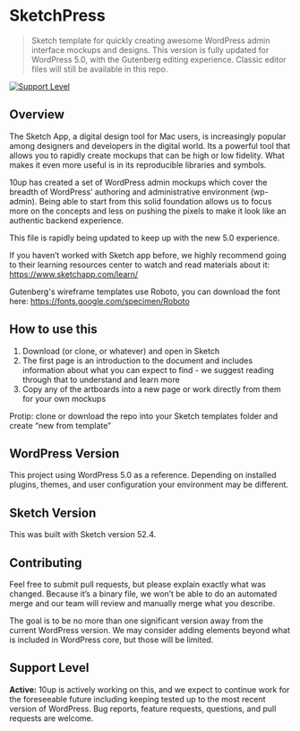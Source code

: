 # SketchPress

> Sketch template for quickly creating awesome WordPress admin interface mockups and designs. This version is fully updated for WordPress 5.0, with the Gutenberg editing experience. Classic editor files will still be available in this repo.

[![Support Level](https://img.shields.io/badge/support-active-green.svg)](#support-level)

## Overview

The Sketch App, a digital design tool for Mac users, is increasingly popular among designers and developers in the digital world. Its a powerful tool that allows you to rapidly create mockups that can be high or low fidelity. What makes it even more useful is in its reproducible libraries and symbols.

10up has created a set of WordPress admin mockups which cover the breadth of WordPress’ authoring and administrative environment (wp-admin). Being able to start from this solid foundation allows us to focus more on the concepts and less on pushing the pixels to make it look like an authentic backend experience.  

This file is rapidly being updated to keep up with the new 5.0 experience. 

If you haven’t worked with Sketch app before, we highly recommend going to their learning resources center to watch and read materials about it: https://www.sketchapp.com/learn/

Gutenberg's wireframe templates use Roboto, you can download the font here:
https://fonts.google.com/specimen/Roboto

## How to use this

1. Download (or clone, or whatever) and open in Sketch
2. The first page is an introduction to the document and includes information about what you can expect to find - we suggest reading through that to understand and learn more
3. Copy any of the artboards into a new page or work directly from them for your own mockups

Protip: clone or download the repo into your Sketch templates folder and create “new from template”

## WordPress Version

This project using WordPress 5.0 as a reference. Depending on installed plugins, themes, and user configuration your environment may be different.

## Sketch Version

This was built with Sketch version 52.4.

## Contributing

Feel free to submit pull requests, but please explain exactly what was changed. Because it’s a binary file, we won’t be able to do an automated merge and our team will review and manually merge what you describe.

The goal is to be no more than one significant version away from the current WordPress version. We may consider adding elements beyond what is included in WordPress core, but those will be limited.

## Support Level

**Active:** 10up is actively working on this, and we expect to continue work for the foreseeable future including keeping tested up to the most recent version of WordPress.  Bug reports, feature requests, questions, and pull requests are welcome.
